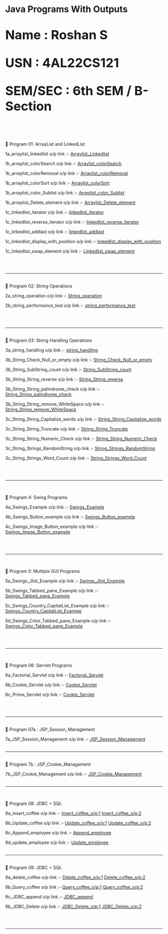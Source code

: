 # Java Programs With Outputs


<p style="font-size: 40px; font-weight: bold;">Name : Roshan S</p>
<p style="font-size: 40px; font-weight: bold;">USN : 4AL22CS121</p>
<p style="font-size: 40px; font-weight: bold;">SEM/SEC : 6th SEM / B-Section</p>

<br/>
<br/>

📌 Program 01: ArrayList and LinkedList

1a_arraylist_linkedlist o/p link :-
<a href="https://github.com/Roshan474/Ajvanced_Java_Program/blob/main/lab1_ArrayList_Linked_list/Screenshot-1a_arraylist_linkedlist.png">Arraylist_Linkedlist</a>


1b_arraylist_colorSearch o/p link :-
<a href="https://github.com/Roshan474/Ajvanced_Java_Program/blob/main/lab1_ArrayList_Linked_list/Screenshot%20Arraylist_color_search.png">Arraylist_colorSearch</a>

1b_arraylist_colorRemoval o/p link :-
<a href="https://github.com/Roshan474/Ajvanced_Java_Program/blob/main/lab1_ArrayList_Linked_list/Screenshot%20Arraylist_color_removal.png">Arraylist_colorRemoval</a>

1b_arraylist_colorSort o/p link :-
<a href="https://github.com/Roshan474/Ajvanced_Java_Program/blob/main/lab1_ArrayList_Linked_list/Screenshot%20Arraylist_colorSort.png">Arraylist_colorSort</a>

1b_arraylist_color_Sublist o/p link :-
<a href="https://github.com/Roshan474/Ajvanced_Java_Program/blob/main/lab1_ArrayList_Linked_list/Screenshot%20Arraylist_color_sublist.png">Arraylist_color_Sublist</a>

1b_arraylist_Delete_element o/p link :-
<a href="https://github.com/Roshan474/Ajvanced_Java_Program/blob/main/lab1_ArrayList_Linked_list/Screenshot%20Arraylist_deletenth_element.png">Arraylist_Delete_element</a>

1c_linkedlist_iterator o/p link :-
<a href="https://github.com/Roshan474/Ajvanced_Java_Program/blob/main/lab1_ArrayList_Linked_list/Screenshot%20Linkedlist_Iteration.png">linkedlist_iterator</a>

1c_linkedlist_reverse_iterator o/p link :-
<a href="https://github.com/Roshan474/Ajvanced_Java_Program/blob/main/lab1_ArrayList_Linked_list/Screenshot%20Linkedlist_reverse_iterator.png">linkedlist_reverse_iterator</a>

1c_linkedlist_addlast o/p link :-
<a href="https://github.com/Roshan474/Ajvanced_Java_Program/blob/main/lab1_ArrayList_Linked_list/Screenshot%20linkedlist_addlast.png">linkedlist_addlast</a>

1c_linkedlist_display_with_position o/p link :-
<a href="https://github.com/Roshan474/Ajvanced_Java_Program/blob/main/lab1_ArrayList_Linked_list/Screenshot%20linkedlist_displaywithposition.png">linkedlist_display_with_position</a>

1c_linkedlist_swap_element o/p link :-
<a href="https://github.com/Roshan474/Ajvanced_Java_Program/blob/main/lab1_ArrayList_Linked_list/Screenshot%20linkedlistswap_element.png">Linkedlist_swap_element</a>

<br/>
<br/>
<hr>
<br/>
📌 Program 02: String Operations 

2a_string_operation o/p link :-
<a href="https://github.com/Roshan474/Ajvanced_Java_Program/blob/main/lab2_Strings/Screenshot%20string_operation.png">String_operation</a>


2b_string_performance_test o/p link :-
<a href="https://github.com/Roshan474/Ajvanced_Java_Program/blob/main/lab2_Strings/Screenshot%20string_performance_test.png">string_performance_test</a>


<br/>
<br/>
<hr>
<br/>
📌 Program 03: String Handling Operations

3a_string_handling o/p link :-
<a href="https://github.com/Roshan474/Ajvanced_Java_Program/blob/main/lab3_Strings/Screenshot%20Strng%20handling.png">string_handling</a>


3b_String_Check_Null_or_empty o/p link :- 
<a href="https://github.com/Roshan474/Ajvanced_Java_Program/blob/main/lab3_Strings/Screenshot%20String_nullorempty.png">String_Check_Null_or_empty</a>


3b_String_SubString_count o/p link :- 
<a href="https://github.com/Roshan474/Ajvanced_Java_Program/blob/main/lab3_Strings/Screenshot%20Substring-count.png">String_SubString_count</a>


3b_String_String_reverse o/p link :- 
<a href="https://github.com/Roshan474/Ajvanced_Java_Program/blob/main/lab3_Strings/Screenshot%20String_reverse_string.png">String_String_reverse</a>


3b_String_String_palindrome_check o/p link :- 
<a href="https://github.com/Roshan474/Ajvanced_Java_Program/blob/main/lab3_Strings/Screenshot%20String_palindrome_Check.png">String_String_palindrome_check</a>


3b_String_String_remove_WhiteSpace o/p link :- 
<a href="https://github.com/Roshan474/Ajvanced_Java_Program/blob/main/lab3_Strings/Screenshot%20String_remove_White.png">String_String_remove_WhiteSpace</a>


3c_String_String_Capitalize_words o/p link :- 
<a href="https://github.com/Roshan474/Ajvanced_Java_Program/blob/main/lab3_Strings/Screenshot%20String_capitalize_words.png">String_String_Capitalize_words</a>


3c_String_String_Truncate o/p link :- 
<a href="https://github.com/Roshan474/Ajvanced_Java_Program/blob/main/lab3_Strings/Screenshot%20String_truncate.png">String_String_Truncate</a>


3c_String_String_Numeric_Check o/p link :-
<a href="https://github.com/Roshan474/Ajvanced_Java_Program/blob/main/lab3_Strings/Screenshot%20String_Numeric_Check.png">String_String_Numeric_Check</a>


3c_String_Strings_RandomString o/p link :- 
<a href="https://github.com/Roshan474/Ajvanced_Java_Program/blob/main/lab3_Strings/Screenshot%20Strings_RandomString.png">String_Strings_RandomString</a>


3c_String_Strings_Word_Count o/p link :- 
<a href="https://github.com/Roshan474/Ajvanced_Java_Program/blob/main/lab3_Strings/Screenshot%20String_Word_count.png">String_Strings_Word_Count</a>

<br/>
<br/>
<hr>
<br/>

📌 Program 4: Swing Programs

4a_Swings_Example o/p link :- 
<a href="https://github.com/Roshan474/Ajvanced_Java_Program/blob/main/lab4_Swings/Screenshot%20Swings_Example.png">Swings_Example</a>

4b_Swings_Button_example o/p link :- 
<a href="https://github.com/Roshan474/Ajvanced_Java_Program/blob/main/lab4_Swings/Screenshot%20Swings_button_example.png">Swings_Button_example</a>

4c_Swings_Image_Button_example o/p link :- 
<a href="https://github.com/Roshan474/Ajvanced_Java_Program/blob/main/lab4_Swings/Screenshot-4c_Swings_ImageButtonExample.png">Swings_Image_Button_example</a>

<br/>
<br/>
<hr>
<br/>

📌 Program 5: Multiple GUI Programs

5a_Swings_Jlist_Example o/p link :-
<a href="https://github.com/Roshan474/Ajvanced_Java_Program/blob/main/lab5_Swings/Screenshot%20Jlist_example.png">Swings_Jlist_Example</a>

5b_Swings_Tabbed_pane_Example o/p link :- 
<a href="https://github.com/Roshan474/Ajvanced_Java_Program/blob/main/lab5_Swings/Screenshot%20tabbedpane_Example.png">Swings_Tabbed_pane_Example</a>

5c_Swings_Country_CapitalList_Example o/p link :- 
<a href="https://github.com/Roshan474/Ajvanced_Java_Program/blob/main/lab5_Swings/Screenshot%20Country_Capitallist.java.png">Swings_Country_CapitalList_Example</a>

5d_Swings_Color_Tabbed_pane_Example o/p link :- 
<a href="https://github.com/Roshan474/Ajvanced_Java_Program/blob/main/lab5_Swings/Screenshot%20Color_tabbed_pane.png">Swings_Color_Tabbed_pane_Example</a>

<br/>
<br/>
<hr>
<br/>

📌 Program 06: Servlet Programs 

6a_Factorial_Servlet o/p link :-
<a href="https://github.com/Roshan474/Ajvanced_Java_Program/blob/main/lab6_servlet_programs/6a_FactorialServlet/Screenshot-6a_FactorialServlet.png">Factorial_Servlet</a>

6b_Cookie_Servlet o/p link :-
<a href="https://github.com/Roshan474/Ajvanced_Java_Program/blob/main/lab6_servlet_programs/6b_CookieServlet/Screenshot-6b_CookieServlet.jpg">Cookie_Servlet</a>

6c_Prime_Servlet o/p link :-
<a href="https://github.com/Roshan474/Ajvanced_Java_Program/blob/main/lab6_servlet_programs/6c_PrimeServlet/Screenshot-6c_PrimeServlet.jpg">Cookie_Servlet</a>

<br/>
<br/>
<hr>
<br/>
📌 Program 07a : JSP_Session_Management


7a_JSP_Session_Management o/p link :-
<a href="https://github.com/Roshan474/Ajvanced_Java_Program/blob/main/lab7a_JSP_Session_Management/Screenshot-7a_Session_Management.jpg">JSP_Session_Management</a>
<br/>
<br/>
<hr>
<br/>
📌 Program 7b : JSP_Cookie_Management


7b_JSP_Cookie_Management o/p link :-
<a href="https://github.com/Roshan474/Ajvanced_Java_Program/blob/main/lab7b_JSP_Cookie_Management/Screenshot-7b_Cookie_Management.jpg">JSP_Cookie_Management</a>
<br/>
<br/>
<hr>
<br/>

📌 Program 08: JDBC + SQL 

8a_insert_coffee o/p link :-
<a href="https://github.com/Roshan474/Ajvanced_Java_Program/blob/main/lab8_JDBC_%2B_SQL/8a_Insert_Coffee/8a1.png">Insert_coffee_o/p:1</a>
<a href="https://github.com/Roshan474/Ajvanced_Java_Program/blob/main/lab8_JDBC_%2B_SQL/8a_Insert_Coffee/8a2.png">Insert_coffee_o/p:2</a>


8b_Update_coffee o/p link :-
<a href="https://github.com/Roshan474/Ajvanced_Java_Program/blob/main/lab8_JDBC_%2B_SQL/8b_Update_Coffee/8b1.png">Update_coffee_o/p:1</a>
<a href="https://github.com/Roshan474/Ajvanced_Java_Program/blob/main/lab8_JDBC_%2B_SQL/8b_Update_Coffee/8b2.png">Update_coffee_o/p:2</a>


8c_Append_employee o/p link :-
<a href="https://github.com/Roshan474/Ajvanced_Java_Program/blob/main/lab8_JDBC_%2B_SQL/8c_JDBC_Append_Emp/Screenshot-8c_JDBC_append.jpg">Append_employee</a>


8d_update_employee o/p link :-
<a href="https://github.com/Roshan474/Ajvanced_Java_Program/blob/main/lab8_JDBC_%2B_SQL/8d_JDBC_Update_Emp/Screenshot-8d_JDBC_Update.jpg">Update_employee</a>
<br/>
<br/>
<hr>
<br/>
📌 Program 09: JDBC + SQL 

9a_delete_coffee o/p link :-
<a href="https://github.com/Roshan474/Ajvanced_Java_Program/blob/main/lab9_JDBC_%2B_SQL/9a_Delete_Coffee/9a1.png">Delete_coffee_o/p:1</a>
<a href="https://github.com/Roshan474/Ajvanced_Java_Program/blob/main/lab9_JDBC_%2B_SQL/9a_Delete_Coffee/9a2.png">Delete_coffee_o/p:2</a>


9b_Query_coffee o/p link :-
<a href="https://github.com/Roshan474/Ajvanced_Java_Program/blob/main/lab9_JDBC_%2B_SQL/9b_Query_Coffee/9b1.png">Query_coffee_o/p:1</a>
<a href="https://github.com/Roshan474/Ajvanced_Java_Program/blob/main/lab9_JDBC_%2B_SQL/9b_Query_Coffee/9b2.png">Query_coffee_o/p:2</a>


9c_JDBC_append o/p link :-
<a href="https://github.com/Roshan474/Ajvanced_Java_Program/blob/main/lab9_JDBC_%2B_SQL/9c_JDBC_Append/9c.jpg">JDBC_append</a>

9b_JDBC_Delete o/p link :-
<a href="https://github.com/Roshan474/Ajvanced_Java_Program/blob/main/lab9_JDBC_%2B_SQL/9d_JDBC_Delete/9d1.jpg">JDBC_Delete_o/p:1</a>
<a href="https://github.com/Roshan474/Ajvanced_Java_Program/blob/main/lab9_JDBC_%2B_SQL/9d_JDBC_Delete/9d2.jpg">JDBC_Delete_o/p:2</a>

<br/>
<br/>
<hr>
<br/>




























